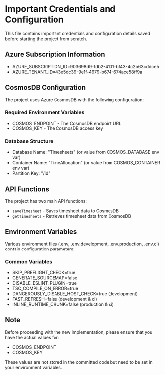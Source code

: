 # Important Credentials and Configuration

This file contains important credentials and configuration details saved before starting the project from scratch.

## Azure Subscription Information
- AZURE_SUBSCRIPTION_ID=903698d9-fdb2-4101-bf43-4c2b63cddce5
- AZURE_TENANT_ID=43e5dc39-9e1f-4979-b674-674ace58ff9a

## CosmosDB Configuration
The project uses Azure CosmosDB with the following configuration:

### Required Environment Variables
- COSMOS_ENDPOINT - The CosmosDB endpoint URL
- COSMOS_KEY - The CosmosDB access key

### Database Structure
- Database Name: "Timesheets" (or value from COSMOS_DATABASE env var)
- Container Name: "TimeAllocation" (or value from COSMOS_CONTAINER env var)
- Partition Key: "/id"

## API Functions
The project has two main API functions:
- `saveTimesheet` - Saves timesheet data to CosmosDB
- `getTimesheets` - Retrieves timesheet data from CosmosDB

## Environment Variables
Various environment files (.env, .env.development, .env.production, .env.ci) contain configuration parameters:

### Common Variables
- SKIP_PREFLIGHT_CHECK=true
- GENERATE_SOURCEMAP=false
- DISABLE_ESLINT_PLUGIN=true
- TSC_COMPILE_ON_ERROR=true
- DANGEROUSLY_DISABLE_HOST_CHECK=true (development)
- FAST_REFRESH=false (development & ci)
- INLINE_RUNTIME_CHUNK=false (production & ci)

## Note
Before proceeding with the new implementation, please ensure that you have the actual values for:
- COSMOS_ENDPOINT
- COSMOS_KEY

These values are not stored in the committed code but need to be set in your environment variables. 